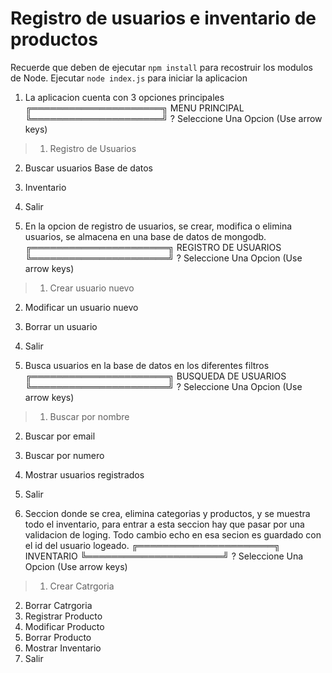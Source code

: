 # Registro de usuarios e inventario de productos

Recuerde que deben de ejecutar ```npm install``` para recostruir los modulos de Node.
Ejecutar ``node index.js`` para iniciar la aplicacion 

1. La aplicacion cuenta con 3 opciones principales
╔═════════════════════╗
    MENU PRINCIPAL
╚═════════════════════╝
? Seleccione Una Opcion (Use arrow keys)
> 1. Registro de Usuarios
  2. Buscar usuarios Base de datos
  3. Inventario
  0. Salir

2. En la opcion de registro de usuarios, se crear, modifica o elimina usuarios,
   se almacena en una base de datos de mongodb.
╔══════════════════════╗
  REGISTRO DE USUARIOS
╚══════════════════════╝
? Seleccione Una Opcion (Use arrow keys)
> 1. Crear usuario nuevo
  2. Modificar un usuario nuevo
  3. Borrar un usuario
  0. Salir

3. Busca usuarios en la base de datos en los diferentes filtros
╔══════════════════════╗
  BUSQUEDA DE USUARIOS
╚══════════════════════╝
? Seleccione Una Opcion (Use arrow keys)
> 1. Buscar por nombre
  2. Buscar por email
  3. Buscar por numero
  4. Mostrar usuarios registrados
  0. Salir

4. Seccion donde se crea, elimina categorias y productos, y se muestra todo el inventario,
   para entrar a esta seccion hay que pasar por una validacion de loging. Todo cambio echo en esa secion es guardado con el id del usuario logeado. 
╔══════════════════════╗
       INVENTARIO
╚══════════════════════╝
? Seleccione Una Opcion (Use arrow keys)
> 1. Crear Catrgoria
  2. Borrar Catrgoria
  3. Registrar Producto
  4. Modificar Producto
  5. Borrar Producto
  6. Mostrar Inventario
  0. Salir